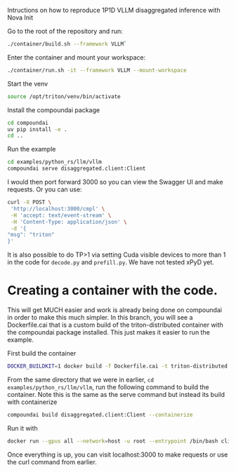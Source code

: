 Intructions on how to reproduce 1P1D VLLM disaggregated inference with Nova Init

Go to the root of the repository and run:

```bash
./container/build.sh --framework VLLM`
```

Enter the container and mount your workspace:

```bash
./container/run.sh -it --framework VLLM --mount-workspace
```

Start the venv

```bash
source /opt/triton/venv/bin/activate
```

Install the compoundai package

```bash
cd compoundai
uv pip install -e .
cd ..
```

Run the example

```bash
cd examples/python_rs/llm/vllm
compoundai serve disaggregated.client:Client
```

I would then port forward 3000 so you can view the Swagger UI and make requests. Or you can use:

```bash
curl -X POST \
 'http://localhost:3000/cmpl' \
 -H 'accept: text/event-stream' \
 -H 'Content-Type: application/json' \
 -d '{
"msg": "triton"
}'

```

It is also possible to do TP>1 via setting Cuda visible devices to more than 1 in the code for `decode.py` and `prefill.py`. We have not tested xPyD yet.

# Creating a container with the code.

This will get MUCH easier and work is already being done on compoundai in order to make this much simpler. In this branch, you will see a Dockerfile.cai that is a custom build of the triton-distributed container with the compoundai package installed. This just makes it easier to run the example.

First build the container

```bash
DOCKER_BUILDKIT=1 docker build -f Dockerfile.cai -t triton-distributed:cai .
```

From the same directory that we were in earlier, `cd examples/python_rs/llm/vllm`, run the following command to build the container. Note this is the same as the serve command but instead its build with containerize

```bash
compoundai build disaggregated.client:Client --containerize
```

Run it with

```bash
docker run --gpus all --network=host -u root --entrypoint /bin/bash client:44ay4rxsjklcgwzu -c "source /opt/triton/venv/bin/activate && compoundai serve"
```

Once everything is up, you can visit localhost:3000 to make requests or use the curl command from earlier.
